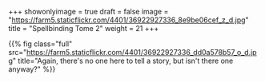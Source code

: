 +++
showonlyimage = true
draft = false
image = "https://farm5.staticflickr.com/4401/36922927336_8e9be06cef_z_d.jpg"
title = "Spellbinding Tome 2"
weight = 21
+++

{{% fig class="full" src="https://farm5.staticflickr.com/4401/36922927336_dd0a578b57_o_d.jpg" title="Again, there's no one here to tell a story, but isn't there one anyway?" %}}
